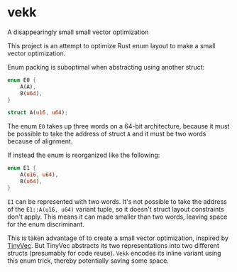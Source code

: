 # vekk
A disappearingly small small vector optimization

This project is an attempt to optimize Rust enum layout to make a small vector optimization.

Enum packing is suboptimal when abstracting using another struct:

```rust
enum E0 {
    A(A),
    B(u64),
}

struct A(u16, u64);
```

The enum `E0` takes up three words on a 64-bit architecture, because it must be possible to take the address of struct `A` and it must be two words because of alignment.

If instead the enum is reorganized like the following:

```rust
enum E1 {
    A(u16, u64),
    B(u64),
}
```

`E1` can be represented with two words.
It's not possible to take the address of the `E1::A(u16, u64)` variant tuple, so it doesn't struct layout constraints don't apply.
This means it can made smaller than two words, leaving space for the enum discriminant.

This is taken advantage of to create a small vector optimization, inspired by [TinyVec](https://docs.rs/tinyvec/latest/tinyvec/enum.TinyVec.html).
But TinyVec abstracts its two representations into two different structs (presumably for code reuse).
`Vekk` encodes its inline variant using this enum trick, thereby potentially saving some space.
